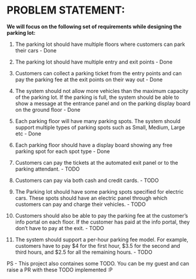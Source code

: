 # **PROBLEM STATEMENT:**

**We will focus on the following set of requirements while designing the parking lot:**

1. The parking lot should have multiple floors where customers can park their cars - Done

2. The parking lot should have multiple entry and exit points - Done

3. Customers can collect a parking ticket from the entry points and can pay the parking fee at the exit points on their way out - Done

4. The system should not allow more vehicles than the maximum capacity of the parking lot. If the parking is full, the system should be able to show a message at the entrance panel and on the parking display board on the ground floor - Done

5. Each parking floor will have many parking spots. The system should support multiple types of parking spots such as Small, Medium, Large etc - Done

6. Each parking floor should have a display board showing any free parking spot for each spot type - Done

7. Customers can pay the tickets at the automated exit panel or to the parking attendant. - TODO

8. Customers can pay via both cash and credit cards. - TODO

9. The Parking lot should have some parking spots specified for electric cars. These spots should have an electric panel through which customers can pay and charge their vehicles. - TODO

10. Customers should also be able to pay the parking fee at the customer’s info portal on each floor. If the customer has paid at the info portal, they don’t have to pay at the exit. - TODO

11. The system should support a per-hour parking fee model. For example, customers have to pay $4 for the first hour, $3.5 for the second and third hours, and $2.5 for all the remaining hours. - TODO

PS - This project also containes some TODO. You can be my guest and can raise a PR with these TODO implemented :P

